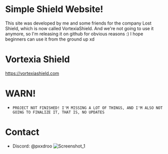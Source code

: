 # Simple Shield Website!
This site was developed by me and some friends for the company Lost Shield, which is now called VortexiaShield. And we're not going to use it anymore, so I'm releasing it on github for obvious reasons :) I hope beginners can use it from the ground up xd

# Vortexia Shield
https://vortexiashield.com

# WARN!
- `PROJECT NOT FINISHED! I'M MISSING A LOT OF THINGS, AND I'M ALSO NOT GOING TO FINALIZE IT, THAT IS, NO UPDATES`

# Contact
- Discord: @pxxdroo
![Screenshot_1](https://github.com/pxxdroo/simple-shield-website/assets/156277956/2fa7d0ed-546e-4b7b-9ab8-254e48f9b706)

